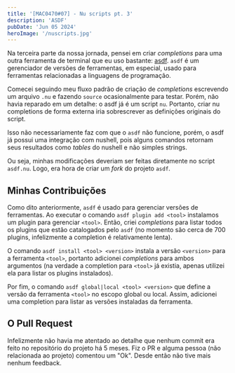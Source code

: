 ```yaml
---
title: '[MAC0470#07] - Nu scripts pt. 3'
description: 'ASDF'
pubDate: 'Jun 05 2024'
heroImage: '/nuscripts.jpg'
---
```


Na terceira parte da nossa jornada, pensei em criar _completions_ para uma outra ferramenta de terminal que eu uso bastante: [asdf](https://asdf-vm.com). `asdf` é um gerenciador de versões de ferramentas, em especial, usado para ferramentas relacionadas a linguagens de programação.

Comecei seguindo meu fluxo padrão de criação de _completions_ escrevendo um arquivo `.nu` e fazendo `source` ocasionalmente para testar. Porém, não havia reparado em um detalhe: o asdf já é um script `nu`. Portanto, criar nu completions de forma externa iria sobrescrever as definições originais do script.

Isso não necessariamente faz com que o `asdf` não funcione, porém, o asdf já possui uma integração com nushell, pois alguns comandos retornam seus resultados como _tables_ do nushell e não simples strings.

Ou seja, minhas modificações deveriam ser feitas diretamente no script `asdf.nu`. Logo, era hora de criar um _fork_ do projeto `asdf`.

## Minhas Contribuições

Como dito anteriormente, `asdf` é usado para gerenciar versões de ferramentas. Ao executar o comando `asdf plugin add <tool>` instalamos um plugin para gerenciar `<tool>`. Então, criei _completions_ para listar todos os plugins que estão catalogados pelo `asdf` (no momento são cerca de 700 plugins, infelizmente a completion é relativamente lenta).

O comando `asdf install <tool> <version>` instala a versão `<version>` para a ferramenta `<tool>`, portanto adicionei _completions_ para ambos argumentos (na verdade a completion para `<tool>` já existia, apenas utilizei ela para listar os plugins instalados).

Por fim, o comando `asdf global|local <tool> <version>` que define a versão da ferramenta `<tool>` no escopo global ou local. Assim, adicionei uma completion para listar as versões instaladas da ferramenta.

## O Pull Request

Infelizmente não havia me atentado ao detalhe que nenhum commit era feito no repositório do projeto há 5 meses. Fiz o PR e alguma pessoa (não relacionada ao projeto) comentou um "Ok". Desde então não tive mais nenhum feedback.
